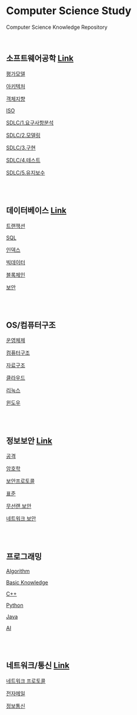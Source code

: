 #  Computer Science Study
Computer Science Knowledge Repository

<br>

## 소프트웨어공학 [Link](https://github.com/ChoboDeveloper/cs-study/blob/main/1_Software-Engineering/sweng.md)

[평가모델](https://github.com/ChoboDeveloper/cs-study/blob/main/1_Software-Engineering/sweng_assessment_model.md)  

[아키텍처](https://github.com/ChoboDeveloper/cs-study/blob/main/1_Software-Engineering/sweng_architecture.md)  

[객체지향](https://github.com/ChoboDeveloper/cs-study/blob/main/1_Software-Engineering/sweng_oop.md)  

[ISO](https://github.com/ChoboDeveloper/cs-study/blob/main/1_Software-Engineering/sweng_iso.md) 

[SDLC/1.요구사항분석](https://github.com/ChoboDeveloper/cs-study/blob/main/1_Software-Engineering/sweng_SDLC_1.RA.md)  

[SDLC/2.모델링](https://github.com/ChoboDeveloper/cs-study/blob/main/1_Software-Engineering/sweng_SDLC_2.Design.md)  

[SDLC/3.구현](https://github.com/ChoboDeveloper/cs-study/blob/main/1_Software-Engineering/sweng_SDLC_3.Implementation.md)  

[SDLC/4.테스트](https://github.com/ChoboDeveloper/cs-study/blob/main/1_Software-Engineering/sweng_SDLC_4.test.md)  

[SDLC/5.유지보수](https://github.com/ChoboDeveloper/cs-study/blob/main/1_Software-Engineering/sweng_SDLC_5.Maintenance.md)  

<br><br>

## 데이터베이스 [Link](https://github.com/ChoboDeveloper/cs-study/blob/main/2_Database/database.md)

[트랜잭션](https://github.com/ChoboDeveloper/cs-study/blob/main/2_Database/db_transaction.md)  

[SQL](https://github.com/ChoboDeveloper/cs-study/blob/main/2_Database/db_sql.md)

[인덱스](https://github.com/ChoboDeveloper/cs-study/blob/main/2_Database/db_index.md)  

[빅데이터](https://github.com/ChoboDeveloper/cs-study/blob/main/2_Database/bigdata.md)

[블록체인](https://github.com/ChoboDeveloper/cs-study/blob/main/2_Database/blockchain.md)

[보안](https://github.com/ChoboDeveloper/cs-study/blob/main/2_Database/db_security.md)

<br><br>

## OS/컴퓨터구조 

[운영체제](https://github.com/ChoboDeveloper/cs-study/blob/main/3_OS/os.md)

[컴퓨터구조](https://github.com/ChoboDeveloper/cs-study/blob/main/3_OS/computer_architecture.md)  

[자료구조](https://github.com/ChoboDeveloper/cs-study/blob/main/3_OS/os_datastructure.md)  

[클라우드](https://github.com/ChoboDeveloper/cs-study/blob/main/3_OS/cloud.md)  

[리눅스](https://github.com/ChoboDeveloper/cs-study/blob/main/3_OS/os_linux.md)  

[윈도우](https://github.com/ChoboDeveloper/cs-study/blob/main/3_OS/os_window.md) 

<br><br>

## 정보보안 [Link](https://github.com/ChoboDeveloper/cs-study/blob/main/4_Security/security.md)
[공격](https://github.com/ChoboDeveloper/cs-study/blob/main/4_Security/security_attack.md)   

[암호학](https://github.com/ChoboDeveloper/cs-study/blob/main/4_Security/security_crypto.md)  

[보안프로토콜](https://github.com/ChoboDeveloper/cs-study/blob/main/4_Security/security_protocol.md)  

[표준](https://github.com/ChoboDeveloper/cs-study/blob/main/4_Security/security_criteria.md)  

[무선랜 보안](https://github.com/ChoboDeveloper/cs-study/blob/main/4_Security/security_wireless.md)  

[네트워크 보안](https://github.com/ChoboDeveloper/cs-study/blob/main/4_Security/security_network.md)  

<br><br>

## 프로그래밍

[Algorithm](https://github.com/ChoboDeveloper/cs-study/blob/main/5_Programming/algorithm.md)

[Basic Knowledge](https://github.com/ChoboDeveloper/cs-study/blob/main/5_Programming/basic.md)

[C++](https://github.com/ChoboDeveloper/cs-study/blob/main/5_Programming/c%2B%2B.md) 

[Python](https://github.com/ChoboDeveloper/cs-study/blob/main/5_Programming/python.md)

[Java](https://github.com/ChoboDeveloper/cs-study/blob/main/5_Programming/java.md) 

[AI](https://github.com/ChoboDeveloper/cs-study/blob/main/5_Programming/ai.md) 

<br><br>

## 네트워크/통신 [Link](https://github.com/ChoboDeveloper/cs-study/blob/main/7_Network/network.md)

[네트워크 프로토콜](https://github.com/ChoboDeveloper/cs-study/blob/main/7_Network/network_protocol.md)

[전자메일](https://github.com/ChoboDeveloper/cs-study/blob/main/7_Network/network_mail.md)

[정보통신](https://github.com/ChoboDeveloper/cs-study/blob/main/7_Network/ict.md)

<br><br>

